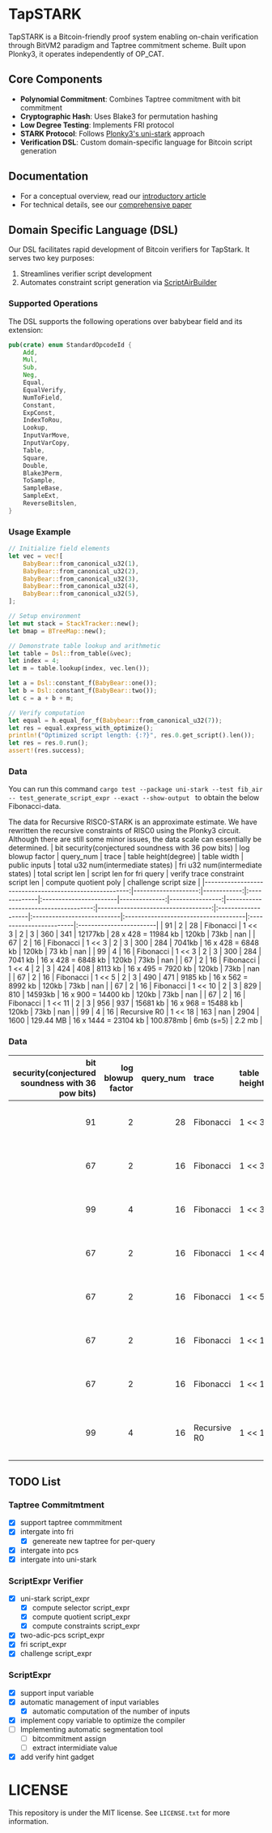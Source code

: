 # TapSTARK

TapSTARK is a Bitcoin-friendly proof system enabling on-chain verification through BitVM2 paradigm and Taptree commitment scheme. Built upon Plonky3, it operates independently of OP_CAT.

## Core Components

- **Polynomial Commitment**: Combines Taptree commitment with bit commitment
- **Cryptographic Hash**: Uses Blake3 for permutation hashing
- **Low Degree Testing**: Implements FRI protocol
- **STARK Protocol**: Follows [Plonky3's uni-stark](https://github.com/Plonky3/Plonky3/tree/main/uni-stark) approach
- **Verification DSL**: Custom domain-specific language for Bitcoin script generation

## Documentation

- For a conceptual overview, read our [introductory article](https://blog.bitlayer.org/introduce-bf-stark/)
- For technical details, see our [comprehensive paper](./doc/TapSTARK.pdf)

## Domain Specific Language (DSL)

Our DSL facilitates rapid development of Bitcoin verifiers for TapStark. It serves two key purposes:

1. Streamlines verifier script development
2. Automates constraint script generation via [ScriptAirBuilder](./script_expr/src/script_builder.rs)

### Supported Operations

The DSL supports the following operations over babybear field and its extension:

```rust
pub(crate) enum StandardOpcodeId {
    Add,
    Mul,
    Sub,
    Neg,
    Equal,
    EqualVerify,
    NumToField,
    Constant,
    ExpConst,
    IndexToRou,
    Lookup,
    InputVarMove,
    InputVarCopy,
    Table,
    Square,
    Double,
    Blake3Perm,
    ToSample,
    SampleBase,
    SampleExt,
    ReverseBitslen,
}
```

### Usage Example

```rust
// Initialize field elements
let vec = vec![
    BabyBear::from_canonical_u32(1),
    BabyBear::from_canonical_u32(2),
    BabyBear::from_canonical_u32(3),
    BabyBear::from_canonical_u32(4),
    BabyBear::from_canonical_u32(5),
];

// Setup environment
let mut stack = StackTracker::new();
let bmap = BTreeMap::new();

// Demonstrate table lookup and arithmetic
let table = Dsl::from_table(&vec);
let index = 4;
let m = table.lookup(index, vec.len());

let a = Dsl::constant_f(BabyBear::one());
let b = Dsl::constant_f(BabyBear::two());
let c = a + b + m;

// Verify computation
let equal = h.equal_for_f(Babybear::from_canonical_u32(7));
let res = equal.express_with_optimize();
println!("Optimized script length: {:?}", res.0.get_script().len());
let res = res.0.run();
assert!(res.success);
```
### Data

You can run this command `cargo test --package uni-stark --test fib_air -- test_generate_script_expr --exact --show-output ` to obtain the below Fibonacci-data.
  
The data for Recursive RISC0-STARK is an approximate estimate. We have rewritten the recursive constraints of RISC0 using the Plonky3 circuit. Although there are still some minor issues, the data scale can essentially be determined.
|   bit security(conjectured soundness with 36 pow bits) |   log blowup factor |   query_num | trace        | table height(degree)   |   table width |   public inputs |   total u32 num(intermediate states) |   fri u32 num(intermediate states) | total script len   | script len for fri query   | verify trace constraint script len   | compute quotient poly   | challenge script size   |
|-------------------------------------------------------:|--------------------:|------------:|:-------------|:-----------------------|--------------:|----------------:|-------------------------------------:|-----------------------------------:|:-------------------|:---------------------------|:-------------------------------------|:------------------------|:------------------------|
|                                                     91 |                   2 |          28 | Fibonacci    | 1 << 3                 |             2 |               3 |                                  360 |                                341 | 12177kb            | 28 x 428 = 11984 kb        | 120kb                                | 73kb                    | nan                     |
|                                                     67 |                   2 |          16 | Fibonacci    | 1 << 3                 |             2 |               3 |                                  300 |                                284 | 7041kb             | 16 x 428 = 6848 kb         | 120kb                                | 73 kb                   | nan                     |
|                                                     99 |                   4 |          16 | Fibonacci    | 1 << 3                 |             2 |               3 |                                  300 |                                284 | 7041 kb            | 16 x 428 = 6848 kb         | 120kb                                | 73kb                    | nan                     |
|                                                     67 |                   2 |          16 | Fibonacci    | 1 << 4                 |             2 |               3 |                                  424 |                                408 | 8113 kb            | 16 x 495 = 7920 kb         | 120kb                                | 73kb                    | nan                     |
|                                                     67 |                   2 |          16 | Fibonacci    | 1 << 5                 |             2 |               3 |                                  490 |                                471 | 9185 kb            | 16 x 562 = 8992 kb         | 120kb                                | 73kb                    | nan                     |
|                                                     67 |                   2 |          16 | Fibonacci    | 1 << 10                |             2 |               3 |                                  829 |                                810 | 14593kb            | 16 x 900 = 14400 kb        | 120kb                                | 73kb                    | nan                     |
|                                                     67 |                   2 |          16 | Fibonacci    | 1 << 11                |             2 |               3 |                                  956 |                                937 | 15681 kb           | 16 x 968 = 15488 kb        | 120kb                                | 73kb                    | nan                     |
|                                                     99 |                   4 |          16 | Recursive R0 | 1 << 18                |           163 |             nan |                                 2904 |                               1600 | 129.44 MB          | 16 x 1444 = 23104 kb       | 100.878mb                            | 6mb (s=5)               | 2.2 mb                  |

### Data

| bit security(conjectured soundness with 36 pow bits) | log blowup factor | query_num | trace        | table height(degree) | table width | public inputs | total u32 num(intermediate states) | fri u32 num(intermediate states) | total script len | script len for fri query | verify trace constraint script len | compute quotient poly | challenge script size |
| ---------------------------------------------------: | ----------------: | --------: | :----------- | :------------------- | ----------: | ------------: | ---------------------------------: | -------------------------------: | :--------------- | :----------------------- | :--------------------------------- | :-------------------- | :-------------------- |
|                                                   91 |                 2 |        28 | Fibonacci    | 1 << 3               |           2 |             3 |                                360 |                              341 | 12177kb          | 28 x 428 = 11984 kb      | 120kb                              | 73kb                  | nan                   |
|                                                   67 |                 2 |        16 | Fibonacci    | 1 << 3               |           2 |             3 |                                300 |                              284 | 7041kb           | 16 x 428 = 6848 kb       | 120kb                              | 73 kb                 | nan                   |
|                                                   99 |                 4 |        16 | Fibonacci    | 1 << 3               |           2 |             3 |                                300 |                              284 | 7041 kb          | 16 x 428 = 6848 kb       | 120kb                              | 73kb                  | nan                   |
|                                                   67 |                 2 |        16 | Fibonacci    | 1 << 4               |           2 |             3 |                                424 |                              408 | 8113 kb          | 16 x 495 = 7920 kb       | 120kb                              | 73kb                  | nan                   |
|                                                   67 |                 2 |        16 | Fibonacci    | 1 << 5               |           2 |             3 |                                490 |                              471 | 9185 kb          | 16 x 562 = 8992 kb       | 120kb                              | 73kb                  | nan                   |
|                                                   67 |                 2 |        16 | Fibonacci    | 1 << 10              |           2 |             3 |                                829 |                              810 | 14593kb          | 16 x 900 = 14400 kb      | 120kb                              | 73kb                  | nan                   |
|                                                   67 |                 2 |        16 | Fibonacci    | 1 << 11              |           2 |             3 |                                956 |                              937 | 15681 kb         | 16 x 968 = 15488 kb      | 120kb                              | 73kb                  | nan                   |
|                                                   99 |                 4 |        16 | Recursive R0 | 1 << 18              |         163 |           nan |                               2904 |                             1600 | 129.44 MB        | 16 x 1444 = 23104 kb     | 100.878mb                          | 6mb (s=5)             | 2.2 mb                |

## TODO List

### Taptree Commitmtment

- [x] support taptree commmitment
- [x] intergate into fri
  - [x] genereate new taptree for per-query
- [x] intergate into pcs
- [x] intergate into uni-stark

### ScriptExpr Verifier

- [x] uni-stark script_expr
  - [x] compute selector script_expr
  - [x] compute quotient script_expr
  - [x] compute constraints script_expr
- [x] two-adic-pcs script_expr
- [x] fri script_expr
- [x] challenge script_expr

### ScriptExpr

- [x] support input variable
- [x] automatic management of input variables
  - [x] automatic computation of the number of inputs
- [x] implement copy variable to optimize the compiler
- [ ] Implementing automatic segmentation tool
  - [ ] bitcommitment assign
  - [ ] extract intermidiate value
- [x] add verify hint gadget

# LICENSE

This repository is under the MIT license. See `LICENSE.txt` for more information.

